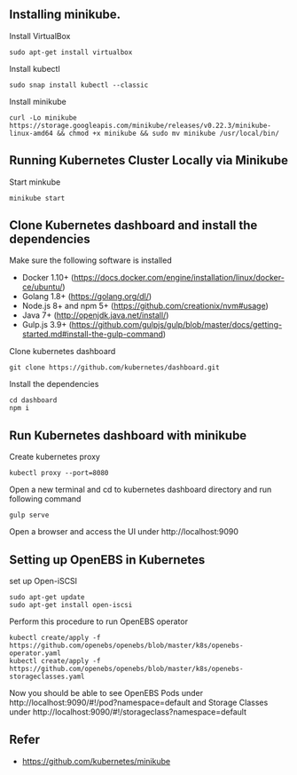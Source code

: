 ## Installing minikube.

Install VirtualBox

```
sudo apt-get install virtualbox
```
Install kubectl 
```
sudo snap install kubectl --classic
```
Install minikube
```
curl -Lo minikube https://storage.googleapis.com/minikube/releases/v0.22.3/minikube-linux-amd64 && chmod +x minikube && sudo mv minikube /usr/local/bin/
```

## Running Kubernetes Cluster Locally via Minikube

Start minkube 
```
minikube start
```

## Clone Kubernetes dashboard and install the dependencies

Make sure the following software is installed

* Docker 1.10+ (https://docs.docker.com/engine/installation/linux/docker-ce/ubuntu/)
* Golang 1.8+ (https://golang.org/dl/)
* Node.js 8+ and npm 5+ (https://github.com/creationix/nvm#usage)
* Java 7+ (http://openjdk.java.net/install/)
* Gulp.js 3.9+ (https://github.com/gulpjs/gulp/blob/master/docs/getting-started.md#install-the-gulp-command)

Clone kubernetes dashboard 
```
git clone https://github.com/kubernetes/dashboard.git
```
Install the dependencies 
```
cd dashboard
npm i
```
## Run Kubernetes dashboard with minikube

Create kubernetes proxy
```
kubectl proxy --port=8080
```
Open a new terminal and cd to kubernetes dashboard directory and run following command
```
gulp serve
```
Open a browser and access the UI under http://localhost:9090

## Setting up OpenEBS in Kubernetes

set up Open-iSCSI 
```
sudo apt-get update
sudo apt-get install open-iscsi
```
Perform this procedure to run OpenEBS operator 
```
kubectl create/apply -f https://github.com/openebs/openebs/blob/master/k8s/openebs-operator.yaml
kubectl create/apply -f https://github.com/openebs/openebs/blob/master/k8s/openebs-storageclasses.yaml
```
Now you should be able to see OpenEBS Pods under http://localhost:9090/#!/pod?namespace=default
and Storage Classes under http://localhost:9090/#!/storageclass?namespace=default

## Refer
- https://github.com/kubernetes/minikube
